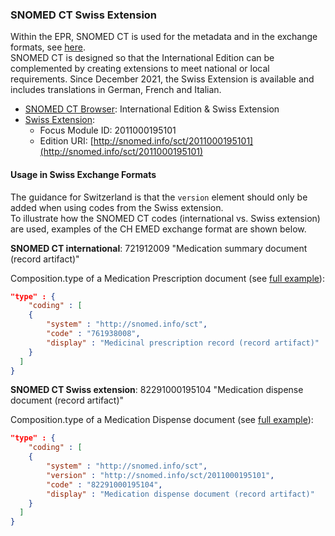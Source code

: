 ### SNOMED CT Swiss Extension
Within the EPR, SNOMED CT is used for the metadata and in the exchange formats, see [here](index.html#metadata-annex-3-and-annex-9).   
SNOMED CT is designed so that the International Edition can be complemented by creating extensions to meet national or local requirements. Since December 2021, the Swiss Extension is available and includes translations in German, French and Italian. 

* [SNOMED CT Browser](https://browser.ihtsdotools.org/): International Edition & Swiss Extension
* [Swiss Extension](https://confluence.ihtsdotools.org/display/DOCEXTPG/4.4.2+Edition+URI+Examples): 
   * Focus Module ID: 2011000195101
   * Edition URI: [http://snomed.info/sct/2011000195101](http://snomed.info/sct/2011000195101) 

#### Usage in Swiss Exchange Formats
The guidance for Switzerland is that the `version` element should only be added when using codes from the Swiss extension.    
To illustrate how the SNOMED CT codes (international vs. Swiss extension) are used, examples of the CH EMED exchange format are shown below.  

**SNOMED CT international**: 721912009 "Medication summary document (record artifact)"   

Composition.type of a Medication Prescription document (see [full example](https://fhir.ch/ig/ch-emed/Bundle-2-6-MedicationPrescription.json.html)):
```json
"type" : {
    "coding" : [
    {
        "system" : "http://snomed.info/sct",
        "code" : "761938008",
        "display" : "Medicinal prescription record (record artifact)"
    }
  ]
}
```

**SNOMED CT Swiss extension**: 82291000195104 "Medication dispense document (record artifact)"   

Composition.type of a Medication Dispense document (see [full example](https://fhir.ch/ig/ch-emed/Bundle-1-2-MedicationDispense.json.html)): 
```json
"type" : {
    "coding" : [
    {
        "system" : "http://snomed.info/sct",
        "version" : "http://snomed.info/sct/2011000195101",
        "code" : "82291000195104",
        "display" : "Medication dispense document (record artifact)"
    }
  ]
}
```
